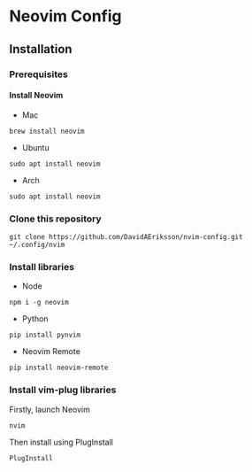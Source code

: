 # Neovim Config

## Installation

### Prerequisites

#### Install Neovim

- Mac

```
brew install neovim
```

- Ubuntu

```
sudo apt install neovim
```

- Arch

```
sudo apt install neovim
```

### Clone this repository 

```
git clone https://github.com/DavidAEriksson/nvim-config.git ~/.config/nvim
```

### Install libraries

- Node

```
npm i -g neovim
```

- Python

```
pip install pynvim
```

- Neovim Remote

```
pip install neovim-remote
```
### Install vim-plug libraries

Firstly, launch Neovim

```
nvim
```

Then install using PlugInstall

```
PlugInstall
```
